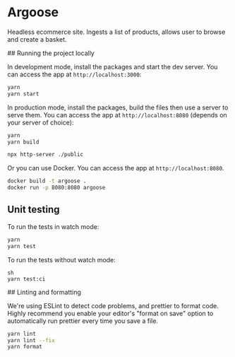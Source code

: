 # Argoose

Headless ecommerce site. Ingests a list of products, allows user to browse
and create a basket.

## Running the project locally

In development mode, install the packages and start the dev server. You can
access the app at `http://localhost:3000`:

```sh
yarn
yarn start
```

In production mode, install the packages, build the files then use a server to
serve them. You can access the app at `http://localhost:8080` (depends on your
server of choice):

```sh
yarn
yarn build

npx http-server ./public
```

Or you can use Docker. You can access the app at `http://localhost:8080`.

```sh
docker build -t argoose .
docker run -p 8080:8080 argoose
```

## Unit testing

To run the tests in watch mode:

```sh
yarn
yarn test
```

To run the tests without watch mode:

```
sh
yarn test:ci
```

## Linting and formatting

We're using ESLint to detect code problems, and prettier to format code. Highly
recommend you enable your editor's "format on save" option to automatically
run prettier every time you save a file.

```sh
yarn lint
yarn lint --fix
yarn format
```
